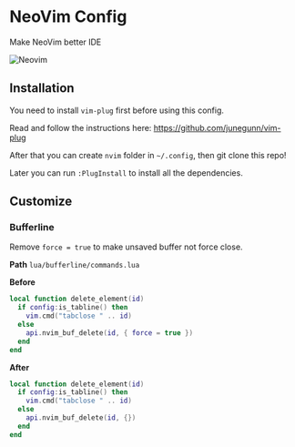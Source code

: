 # NeoVim Config

Make NeoVim better IDE

![Neovim](https://i.postimg.cc/qR22QZSt/Screen-Shot-2022-09-09-at-16-04-15.png)

## Installation

You need to install `vim-plug` first before using this config.

Read and follow the instructions here: https://github.com/junegunn/vim-plug

After that you can create `nvim` folder in `~/.config`, then git clone this repo!

Later you can run `:PlugInstall` to install all the dependencies.

## Customize

### Bufferline

Remove `force = true` to make unsaved buffer not force close.

**Path** `lua/bufferline/commands.lua`

**Before**
```lua
local function delete_element(id)
  if config:is_tabline() then
    vim.cmd("tabclose " .. id)
  else
    api.nvim_buf_delete(id, { force = true })
  end
end
```

**After**
```lua
local function delete_element(id)
  if config:is_tabline() then
    vim.cmd("tabclose " .. id)
  else
    api.nvim_buf_delete(id, {})
  end
end
```
